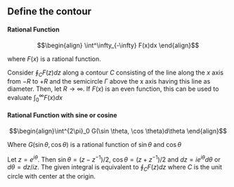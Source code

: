 ## Define the contour
#### Rational Function 
$$\begin{align} \int^\infty_{-\infty} F(x)dx \end{align}$$

where $F(x)$ is a rational function. 

Consider $\oint_C F(z)dz$ along a contour $C$ consisting of the line along the $x$ axis from $-R$ to $+R$ and the semicircle $\Gamma$ above the x axis having this line as diameter. Then, let $R \to \infty$. If $F(x)$ is an even function, this can be used to evaluate $\int^\infty_0 F(x)dx$

#### Rational Function with sine or cosine
$$\begin{align}\int^{2\pi}_0 G(\sin \theta, \cos \theta)d\theta \end{align}$$

Where $G(\sin\theta, \cos\theta)$ is a rational function of $\sin \theta$ and $\cos \theta$

Let $z = e^{i\theta}$. Then $\sin \theta = (z -z^{-1})/2$, $\cos \theta = (z + z^{-1})/2$ and $dz = ie^{i\theta} d\theta$ or $d\theta = dz/iz$. The given integral is equivalent to $\oint_C F(z)dz$ where $C$ is the unit circle with center at the origin.

#### 